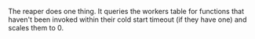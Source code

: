 The reaper does one thing. 
It queries the workers table for functions that haven't been invoked within their cold start timeout (if they have one) and scales them to 0.
